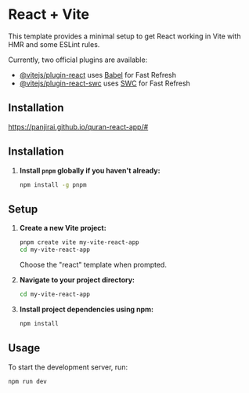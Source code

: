# React + Vite

This template provides a minimal setup to get React working in Vite with HMR and some ESLint rules.

Currently, two official plugins are available:

- [@vitejs/plugin-react](https://github.com/vitejs/vite-plugin-react/blob/main/packages/plugin-react/README.md) uses [Babel](https://babeljs.io/) for Fast Refresh
- [@vitejs/plugin-react-swc](https://github.com/vitejs/vite-plugin-react-swc) uses [SWC](https://swc.rs/) for Fast Refresh

## Installation
https://panjirai.github.io/quran-react-app/#
## Installation

1. **Install `pnpm` globally if you haven't already:**

   ```sh
   npm install -g pnpm
   ```

## Setup

1. **Create a new Vite project:**

   ```sh
   pnpm create vite my-vite-react-app
   cd my-vite-react-app
   ```

   Choose the "react" template when prompted.

2. **Navigate to your project directory:**

   ```sh
   cd my-vite-react-app
   ```

3. **Install project dependencies using npm:**

   ```sh
   npm install
   ```

## Usage

To start the development server, run:

```sh
npm run dev
```
